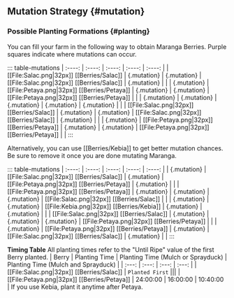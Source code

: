 ## Mutation Strategy {#mutation}

### Possible Planting Formations {#planting}

You can fill your farm in the following way to obtain Maranga Berries. Purple squares indicate where mutations can occur.

::: table-mutations
| :----: | :----: | :----: | :----: | :----: |
| [[File:Salac.png\|32px]] [[Berries/Salac]] | {.mutation} | {.mutation} | [[File:Salac.png\|32px]] [[Berries/Salac]] | {.mutation} | |
| {.mutation} | [[File:Petaya.png\|32px]] [[Berries/Petaya]] | {.mutation} | {.mutation} | [[File:Petaya.png\|32px]] [[Berries/Petaya]] | |
| {.mutation} | {.mutation} | {.mutation} | {.mutation} | {.mutation} | |
| [[File:Salac.png\|32px]] [[Berries/Salac]] | {.mutation} | {.mutation} | [[File:Salac.png\|32px]] [[Berries/Salac]] | {.mutation} | |
| {.mutation} | [[File:Petaya.png\|32px]] [[Berries/Petaya]] | {.mutation} | {.mutation} | [[File:Petaya.png\|32px]] [[Berries/Petaya]] | |
:::

Alternatively, you can use [[Berries/Kebia]] to get better mutation chances. Be sure to remove it once you are done mutating Maranga.

::: table-mutations
| :----: | :----: | :----: | :----: | :----: |
| {.mutation} | [[File:Salac.png\|32px]] [[Berries/Salac]] | {.mutation} | [[File:Petaya.png\|32px]] [[Berries/Petaya]] | {.mutation} | |
| [[File:Petaya.png\|32px]] [[Berries/Petaya]] | {.mutation} | {.mutation} | {.mutation} | [[File:Salac.png\|32px]] [[Berries/Salac]] | |
| {.mutation} | {.mutation} | [[File:Kebia.png\|32px]] [[Berries/Kebia]] | {.mutation} | {.mutation} | |
| [[File:Salac.png\|32px]] [[Berries/Salac]] | {.mutation} | {.mutation} | {.mutation} | [[File:Petaya.png\|32px]] [[Berries/Petaya]] | |
| {.mutation} | [[File:Petaya.png\|32px]] [[Berries/Petaya]] | {.mutation} | [[File:Salac.png\|32px]] [[Berries/Salac]] | {.mutation} | |
:::

**Timing Table**
All planting times refer to the "Until Ripe" value of the first Berry planted.
| Berry                                         | Planting Time | Planting Time (Mulch or Sprayduck)    | Planting Time (Mulch and Sprayduck)   |
| :---:                                         | :---:         | :---:                                 | :---:                                 |
| [[File:Salac.png\|32px]] [[Berries/Salac]]    | `Planted First` |||
| [[File:Petaya.png\|32px]] [[Berries/Petaya]]  | 24:00:00      | 16:00:00                              | 10:40:00                              |
If you use Kebia, plant it anytime after Petaya.